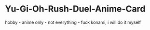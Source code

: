 # Yu-Gi-Oh-Rush-Duel-Anime-Card
hobby - anime only - not everything - fuck konami, i will do it myself

